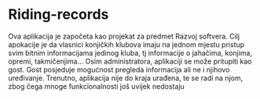 # Riding-records
Ova aplikacija je započeta kao projekat za predmet Razvoj softvera. Cilj apokacije je da vlasnici konjičkih klubova imaju na jednom mjestu pristup svim bitnim informacijama jedinog kluba, tj informacije o jahačima, konjima, opremi, takmičenjima...
Osim administratora, aplikaciji se može pritupiti kao gost. Gost posjeduje mogućnost pregleda informacija ali ne i njihovo uređivanje.
Trenutno, aplikacija nije do kraja urađena, te se radi na njom, zbog čega mnoge funkcionalnosti još uvijek nedostaju
